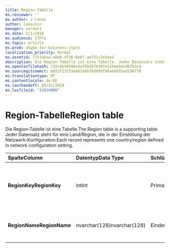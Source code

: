```yaml
---
title: Region-Tabelle
ms.reviewer: ''
ms.author: v-lanac
author: lanachin
manager: serdars
ms.date: 2/1/2018
ms.audience: ITPro
ms.topic: article
ms.prod: skype-for-business-itpro
localization_priority: Normal
ms.assetid: 1751a6aa-a6e8-4f16-8eb7-ae731c2e3ee3
description: Die Region-Tabelle ist eine Tabelle. Jeder Datensatz steht für eine Land/Region, die in der Einstellung der Netzwerk-Konfiguration.
ms.openlocfilehash: 735c6b50588c6af98d57b397e129ee542d67b3c4
ms.sourcegitcommit: bb53f131fabb03a66f0d000f8ba668fbad190778
ms.translationtype: MT
ms.contentlocale: de-DE
ms.lasthandoff: 05/11/2019
ms.locfileid: "33924906"
---
```

# <a name="region-table"></a><span data-ttu-id="0465a-104">Region-Tabelle</span><span class="sxs-lookup"><span data-stu-id="0465a-104">Region table</span></span>
 
<span data-ttu-id="0465a-105">Die Region-Tabelle ist eine Tabelle.</span><span class="sxs-lookup"><span data-stu-id="0465a-105">The Region table is a supporting table.</span></span> <span data-ttu-id="0465a-106">Jeder Datensatz steht für eine Land/Region, die in der Einstellung der Netzwerk-Konfiguration.</span><span class="sxs-lookup"><span data-stu-id="0465a-106">Each record represents one country/region defined in network configuration setting.</span></span>
  
|<span data-ttu-id="0465a-107">**Spalte**</span><span class="sxs-lookup"><span data-stu-id="0465a-107">**Column**</span></span>|<span data-ttu-id="0465a-108">**Datentyp**</span><span class="sxs-lookup"><span data-stu-id="0465a-108">**Data Type**</span></span>|<span data-ttu-id="0465a-109">**Schlüssel/Index**</span><span class="sxs-lookup"><span data-stu-id="0465a-109">**Key/Index**</span></span>|<span data-ttu-id="0465a-110">**Details**</span><span class="sxs-lookup"><span data-stu-id="0465a-110">**Details**</span></span>|
|:-----|:-----|:-----|:-----|
|<span data-ttu-id="0465a-111">**RegionKey**</span><span class="sxs-lookup"><span data-stu-id="0465a-111">**RegionKey**</span></span> <br/> |<span data-ttu-id="0465a-112">int</span><span class="sxs-lookup"><span data-stu-id="0465a-112">int</span></span>  <br/> |<span data-ttu-id="0465a-113">Primary</span><span class="sxs-lookup"><span data-stu-id="0465a-113">Primary</span></span>  <br/> |<span data-ttu-id="0465a-114">Eindeutige Zahl, die das Land/Region identifiziert.</span><span class="sxs-lookup"><span data-stu-id="0465a-114">Unique number identifying the country/region.</span></span>  <br/> |
|<span data-ttu-id="0465a-115">**RegionName**</span><span class="sxs-lookup"><span data-stu-id="0465a-115">**RegionName**</span></span> <br/> |<span data-ttu-id="0465a-116">nvarchar(128)</span><span class="sxs-lookup"><span data-stu-id="0465a-116">nvarchar(128)</span></span>  <br/> |<span data-ttu-id="0465a-117">Eindeutige</span><span class="sxs-lookup"><span data-stu-id="0465a-117">Unique</span></span>  <br/> |<span data-ttu-id="0465a-118">Der Name des Lands/der Region.</span><span class="sxs-lookup"><span data-stu-id="0465a-118">The name of the country/region.</span></span>  <br/> |
   

